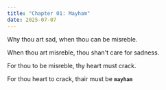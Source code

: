 ```yaml
---
title: "Chapter 01: Mayham"
date: 2025-07-07
---
```


Why thou art sad, when thou can be misreble. 

When thou art misreble, thou shan't care for sadness.

For thou to be misreble, thy heart must crack. 

For thou heart to crack, thair must be **```mayham```**
